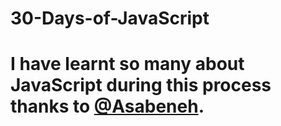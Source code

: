# 30-Days-of-JavaScript

# I have learnt so many about JavaScript during this process thanks to [@Asabeneh](https://github.com/Asabeneh). 
